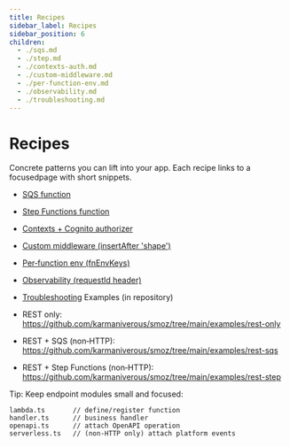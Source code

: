 ```yaml
---
title: Recipes
sidebar_label: Recipes
sidebar_position: 6
children:
  - ./sqs.md
  - ./step.md
  - ./contexts-auth.md
  - ./custom-middleware.md
  - ./per-function-env.md
  - ./observability.md
  - ./troubleshooting.md
---
```


# Recipes

Concrete patterns you can lift into your app. Each recipe links to a focusedpage with short snippets.

- [SQS function](./sqs.md)
- [Step Functions function](./step.md)
- [Contexts + Cognito authorizer](./contexts-auth.md)
- [Custom middleware (insertAfter 'shape')](./custom-middleware.md)
- [Per‑function env (fnEnvKeys)](./per-function-env.md)
- [Observability (requestId header)](./observability.md)
- [Troubleshooting](./troubleshooting.md)
  Examples (in repository)

- REST only: https://github.com/karmaniverous/smoz/tree/main/examples/rest-only
- REST + SQS (non‑HTTP): https://github.com/karmaniverous/smoz/tree/main/examples/rest-sqs
- REST + Step Functions (non‑HTTP): https://github.com/karmaniverous/smoz/tree/main/examples/rest-step

Tip: Keep endpoint modules small and focused:

```
lambda.ts       // define/register function
handler.ts      // business handler
openapi.ts      // attach OpenAPI operation
serverless.ts   // (non‑HTTP only) attach platform events
```
